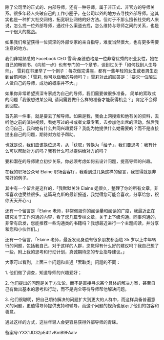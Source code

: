 除了公司里的正式的、内部导师，还有一种导师，属于非正式、非官方的导师关系。很多年轻人突破自己的工作小圈子，在公司以外的地方去寻找外部导师。这其实也是一种扩大社交网络，拓宽职业网络的好方法。但对于不那么擅长社交的人来说，怎么找一位外部导师，通过什么渠道去找，怎么维持与导师之间的关系，也是一个很大的挑战。

如果我们希望获得一位资深的外部专家的亲自指导，难度当然很大，也有更多需要注意的地方。

我们非常熟悉的 Facebook CEO 雪莉·桑德伯格是一位非常优秀的职业女性，她在自己的畅销书，《向前一步》也有专门的一个章节，谈到过关于「如何找到人生导师」。 雪莉在书里举了一个例子：每次做完讲座，都有一些年轻的女生或者男生走到台前问她：「雪莉, 你可以做我的导师吗？」雪莉对此的回答是：「要求一位陌生人做自己的导师，成功的概率并不大。」

如果你非常希望资深专家成为自己的导师，我们需要做很多准备。 简单的索取式的问题「我很想进某公司, 请问需要做什么样的准备才能获得机会？」肯定不会得到回应。

首先第一件事，就是要去了解导师。如果是我，我会上网搜索和他有关的资料，去听他之前的演讲视频，看她写过的书或者文章专著，去参加他出席的活动，然后我会问自己，我和她有什么共同兴趣爱好？我能为她提供什么她需要的？而不是直接提出自己的问题，期待对方给予帮助。

也就是说，我们应该换位思考，从「获取」转换为「给予」，我们要思考：我有什么可以帮助对方的吗？我有什么可以提供给对方的吗？

要和潜在的导师建立初步关系，你必须考虑如何去设计问题，提高导师的兴趣。

在我的职场公众号 Elaine 职场会客厅，我看到过几条这样的留言，我觉得就是非常好的例子。

其中有一个留言是这样的，「我默默关注 Elaine 姐很久，整理了你的所有文章，非常喜欢也受益很多。这篇马克斯的最新报道，我觉得您可能会喜欢，分享给您，祝你天天开心\~」

还有一个留言是「Elaine 老师，非常佩服你的阅读量和阅读的广度，我最近正在研究关于工作沟通的内容，看了您几篇专栏文章，关于上下级沟通、同事沟通的，非常有启发，您能推荐一些沟通类的书籍吗？我想最近进行一个主题阅读，并分享和您和小伙伴们。」

还有一个留言，「Elaine 老师，最近发现身边有很多朋友都面临 35 岁以上中年转行的问题，包括我自己，对于这样的人群，您觉得有什么好的建议吗？我自己想了一些，附上我的思考和行动计划，真诚期待您的专业指导建议。」

大家可以看到，上面三个问题和普通「索取类」问题的不同：

1\. 他们做了调查，知道导师的兴趣爱好；

2\. 他们提出的问题是关于方法论，而不是直接寻求某个具体的解决方案，甚至自己有做出基本的思考和行动，而不是完全等待导师帮他解决问题。

3\. 他们很聪明，把自己期待解决的问题扩大到更大的人群中，而这样具备普遍意义的问题，更值得导师提供支持和辅导，而这个问题的视角也展示了他们的包容和善意。

通过这样的方式，这些年轻人会更容易获得外部导师的青睐。

备案号:YXX1JD32pE4t1vKmB9FAalv